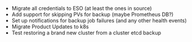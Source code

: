 * Migrate all credentials to ESO (at least the ones in source)
* Add support for skipping PVs for backup (maybe Prometheus DB?)
* Set up notifications for backup job failures (and any other health events)
* Migrate Product Updates to k8s
* Test restoring a brand new cluster from a cluster etcd backup
